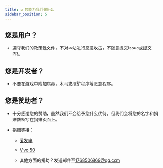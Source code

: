 ```yaml
---
title: ☑ 您能为我们做什么
sidebar_position: 5
---
```

## 您是用户？

- 遵守我们的政策性文件，不对本站进行恶意攻击，不随意提交Issue或提交PR。
  

## 您是开发者？

- 不要在游戏中附加病毒，木马或挖矿程序等恶意程序。
  

## 您是赞助者？

- 十分感谢您的赞助，虽然我们不会给予您什么优待，但我们会将您的名字和捐赠数额写在捐赠页面上。
  
- 捐赠链接：
  
  - [爱发电](https://afdian.net/a/DTDownSite)
    
  - [Vivo 50](https://download.zxpweb.eu.org/reward.png?preview)
    
  - 其他方面的捐助？发送邮件至[1768506869@qq.com](mailto:1768506869@qq.com)
